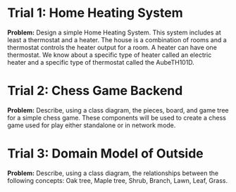 # Trial 1: Home Heating System

**Problem:** Design a simple Home Heating System. This system includes at least a thermostat and a heater. The house is a combination of rooms and a thermostat controls the heater output for a room. A heater can have one thermostat. We know about a specific type of heater called an electric heater and a specific type of thermostat called the AubeTH101D.

# Trial 2: Chess Game Backend

**Problem:** Describe, using a class diagram, the pieces, board, and game tree for a simple chess game. These components will be used to create a chess game used for play either standalone or in network mode.

# Trial 3: Domain Model of Outside

**Problem:** Describe, using a class diagram, the relationships between the following concepts: Oak tree, Maple tree, Shrub, Branch, Lawn, Leaf, Grass.

